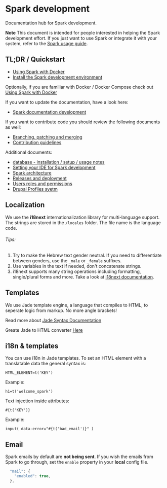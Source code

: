 # Spark development

Documentation hub for Spark development.

**Note** This document is intended for people interested in helping the Spark development effort.
If you just want to use Spark or integrate it with your system, refer to the [Spark usage guide](/docs/usage/README.md).

## TL;DR / Quickstart

* [Using Spark with Docker](/docs/development/docker.md)
* [Install the Spark development environment](/docs/development/installation.md)

Optionally, if you are familiar with Docker / Docker Compose check out [Using Spark with Docker](/docs/development/docker.md)

If you want to update the documentation, have a look here:

* [Spark documentation development](/docs/development/documentation.md)

If you want to contribute code you should review the following documents as well:

* [Branching, patching and merging](/docs/development/branching.md)
* [Contribution guidelines](/CONTRIBUTING.md)

Additional documents:

* [database - installation / setup / usage notes](/docs/development/database.md)
* [Setting your IDE for Spark development](/docs/development/IDE.md)
* [Spark architecture](/docs/development/architecture.md)
* [Releases and deployment](/docs/development/releases-and-deployment.md)
* [Users roles and permissions](/docs/development/users-roles-and-permissions.md)
* [Drupal Profiles syetm](/docs/development/profile-system.md)
## Localization
We use the **i18next** internationalization library for multi-language support.
The strings are stored in the `/locales` folder. The file name is the language code.

###### Tips:

1. Try to make the Hebrew text gender neutral. If you need to differentiate between genders, use the `_male` or `_female` suffixes.
2. Use variables in the text if needed, don't concatenate strings.
3. i18next supports many string operations including formatting, single/plural forms and more. Take a look at [i18next documentation](http://i18next.com/translate/).

## Templates

We use Jade template engine, a language that compiles to HTML, to seperate logic from markup. No more angle brackets!

Read more about [Jade Syntax Documentation](http://naltatis.github.io/jade-syntax-docs/)

Greate Jade to HTML converter [Here](http://aramboyajyan.github.io/online-jade-template-editor/)

## i18n & templates

You can use i18n in Jade templates. To set an HTML element with a translatable data the general syntax is:
```
HTML_ELEMENT=t('KEY')
```
Example:
```
h1=t('welcome_spark')
```
Text injection inside attributes:
```
#{t('KEY')}
```
Example:
```
input( data-error="#{t('bad_email')}" )
```

## Email

Spark emails by default are **not being sent**. If you wish the emails from Spark to go through, set the `enable` property in your **local** config file.

```javascript
  "mail": {
	"enabled": true,
  },
```
